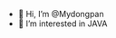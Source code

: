 - 👋 Hi, I’m @Mydongpan
- 👀 I’m interested in JAVA


<!---
Mydongpan/Mydongpan is a ✨ special ✨ repository because its `README.md` (this file) appears on your GitHub profile.
You can click the Preview link to take a look at your changes.
--->
